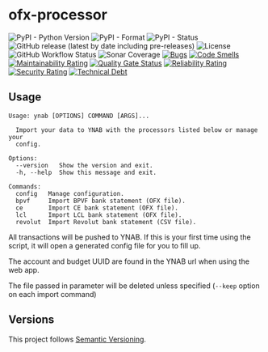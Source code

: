 # ofx-processor

![PyPI - Python Version](https://img.shields.io/pypi/pyversions/ofx-processor)
![PyPI - Format](https://img.shields.io/pypi/format/ofx-processor)
![PyPI - Status](https://img.shields.io/pypi/status/ofx-processor)
![GitHub release (latest by date including pre-releases)](https://img.shields.io/github/v/release/Crocmagnon/ofx-processor?include_prereleases)
![License](https://img.shields.io/github/license/Crocmagnon/ofx-processor)
![GitHub Workflow Status](https://img.shields.io/github/workflow/status/Crocmagnon/ofx-processor/Test%20&%20publish)
![Sonar Coverage](https://img.shields.io/sonar/coverage/Crocmagnon_ofx-processor?server=https%3A%2F%2Fsonarcloud.io)
[![Bugs](https://sonarcloud.io/api/project_badges/measure?project=Crocmagnon_ofx-processor&metric=bugs)](https://sonarcloud.io/dashboard?id=Crocmagnon_ofx-processor)
[![Code Smells](https://sonarcloud.io/api/project_badges/measure?project=Crocmagnon_ofx-processor&metric=code_smells)](https://sonarcloud.io/dashboard?id=Crocmagnon_ofx-processor)
[![Maintainability Rating](https://sonarcloud.io/api/project_badges/measure?project=Crocmagnon_ofx-processor&metric=sqale_rating)](https://sonarcloud.io/dashboard?id=Crocmagnon_ofx-processor)
[![Quality Gate Status](https://sonarcloud.io/api/project_badges/measure?project=Crocmagnon_ofx-processor&metric=alert_status)](https://sonarcloud.io/dashboard?id=Crocmagnon_ofx-processor)
[![Reliability Rating](https://sonarcloud.io/api/project_badges/measure?project=Crocmagnon_ofx-processor&metric=reliability_rating)](https://sonarcloud.io/dashboard?id=Crocmagnon_ofx-processor)
[![Security Rating](https://sonarcloud.io/api/project_badges/measure?project=Crocmagnon_ofx-processor&metric=security_rating)](https://sonarcloud.io/dashboard?id=Crocmagnon_ofx-processor)
[![Technical Debt](https://sonarcloud.io/api/project_badges/measure?project=Crocmagnon_ofx-processor&metric=sqale_index)](https://sonarcloud.io/dashboard?id=Crocmagnon_ofx-processor)


## Usage

```shell script
Usage: ynab [OPTIONS] COMMAND [ARGS]...

  Import your data to YNAB with the processors listed below or manage your
  config.

Options:
  --version   Show the version and exit.
  -h, --help  Show this message and exit.

Commands:
  config   Manage configuration.
  bpvf     Import BPVF bank statement (OFX file).
  ce       Import CE bank statement (OFX file).
  lcl      Import LCL bank statement (OFX file).
  revolut  Import Revolut bank statement (CSV file).
```

All transactions will be pushed to YNAB. If this is your first time using the script,
it will open a generated config file for you to fill up.

The account and budget UUID are found in the YNAB url when using the web app.

The file passed in parameter will be deleted unless specified (`--keep` option on each import command)

## Versions

This project follows [Semantic Versioning](https://semver.org/). 